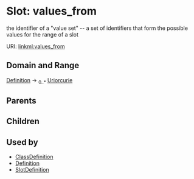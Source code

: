 
# Slot: values_from


the identifier of a "value set" -- a set of identifiers that form the possible values for the range of a slot

URI: [linkml:values_from](https://w3id.org/linkml/values_from)


## Domain and Range

[Definition](Definition.md) ->  <sub>0..*</sub>
 [Uriorcurie](types/Uriorcurie.md)

## Parents


## Children


## Used by

 * [ClassDefinition](ClassDefinition.md)
 * [Definition](Definition.md)
 * [SlotDefinition](SlotDefinition.md)
